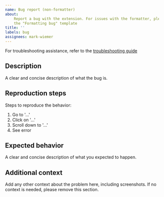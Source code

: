```yaml
---
name: Bug report (non-formatter)
about:
    Report a bug with the extension. For issues with the formatter, please use
    the "Formatting bug" template
title: ''
labels: bug
assignees: mark-wiemer
---
```


For troubleshooting assistance, refer to the [troubleshooting guide](https://github.com/mark-wiemer/ahkpp/blob/main/docs/Troubleshooting.md)

## Description

A clear and concise description of what the bug is.

## Reproduction steps

Steps to reproduce the behavior:

1. Go to '...'
2. Click on '...'
3. Scroll down to '...'
4. See error

## Expected behavior

A clear and concise description of what you expected to happen.

## Additional context

Add any other context about the problem here, including screenshots. If no context is needed, please remove this section.
